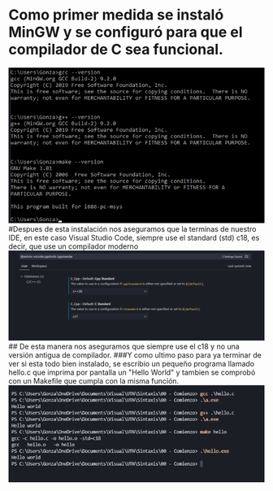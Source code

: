 # Como primer medida se instaló MinGW y se configuró para que el compilador de C sea funcional.
<img src="https://github.com/GnzLC/SSL/blob/main/00-CHelloWorld/versiones.png" />
#Despues de esta instalación nos aseguramos que la terminas de nuestro IDE, en este caso Visual Studio Code, siempre use el standard (std) c18, es decir, que use un compilador moderno
<img src="https://github.com/GnzLC/SSL/blob/main/00-CHelloWorld/std.png"/>
## De esta manera nos aseguramos que siempre use el c18 y no una versión antigua de compilador.
###Y como ultimo paso para ya terminar de ver si esta todo bien instalado, se escribio un pequeño programa llamado hello.c que imprima por pantalla un "Hello World" y tambien se comprobó con un Makefile que cumpla con la misma función.
<img src="https://github.com/GnzLC/SSL/blob/main/00-CHelloWorld/terminal.png"/>
